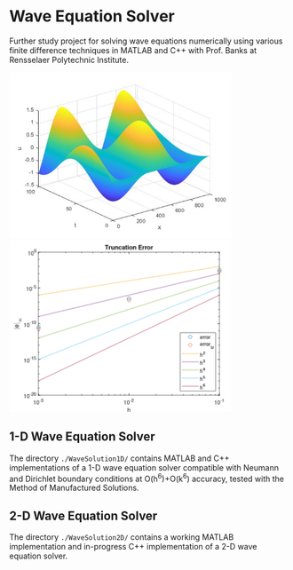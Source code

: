 # Wave Equation Solver
Further study project for solving wave equations numerically using various finite difference techniques in MATLAB and C++ with Prof. Banks at Rensselaer Polytechnic Institute.

<p float="left">
  <img src="/images/1d-xt-plot.jpg" width="400" />
  <img src="/images/truncation-error-plot.png" width="400" />
</p>

## 1-D Wave Equation Solver

The directory `./WaveSolution1D/` contains MATLAB and C++ implementations of a 1-D wave equation solver compatible with Neumann and Dirichlet boundary conditions at O(h<sup>6</sup>)+O(k<sup>6</sup>) accuracy, tested with the Method of Manufactured Solutions.

## 2-D Wave Equation Solver

The directory `./WaveSolution2D/` contains a working MATLAB implementation and in-progress C++ implementation of a 2-D wave equation solver.  
